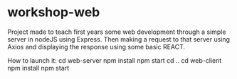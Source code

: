 # workshop-web

Project made to teach first years some web development through a simple server in nodeJS using Express.
Then making a request to that server using Axios and displaying the response using some basic REACT.

How to launch it:
  cd web-server
  npm install
  npm start
  cd ..
  cd web-client
  npm install
  npm start
